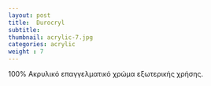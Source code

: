 ```yaml
---
layout: post
title:  Durocryl
subtitle: 
thumbnail: acrylic-7.jpg 
categories: acrylic
weight : 7
---
```


100% Ακρυλικό επαγγελματικό χρώμα εξωτερικής χρήσης.